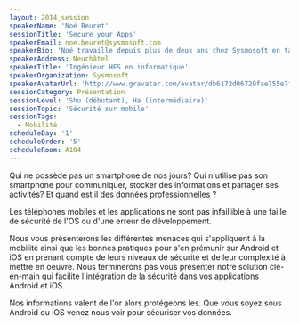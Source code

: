 ```yaml
---
layout: 2014_session
speakerName: 'Noé Beuret'
sessionTitle: 'Secure your Apps'
speakerEmail: noe.beuret@sysmosoft.com
speakerBio: 'Noé travaille depuis plus de deux ans chez Sysmosoft en tant que développeur Android où il développe SENSE: une plateforme de sécurité dédiée aux développeurs d’applications mobiles.'
speakerAddress: Neuchâtel
speakerTitle: 'Ingénieur HES en informatique'
speakerOrganization: Sysmosoft
speakerAvatarUrl: 'http://www.gravatar.com/avatar/db6172d06729fae755e7f0f0058ae692?size=200&default=mm'
sessionCategory: Présentation
sessionLevel: 'Shu (débutant), Ha (intermédiaire)'
sessionTopic: 'Sécurité sur mobile'
sessionTags:
  - Mobilité
scheduleDay: '1'
scheduleOrder: '5'
scheduleRoom: A104
---
```


Qui ne possède pas un smartphone de nos jours? Qui n'utilise pas son smartphone pour communiquer, stocker des informations et partager ses activités? Et quand est il des données professionnelles ?

Les téléphones mobiles et les applications ne sont pas infaillible à une faille de sécurité de l'OS ou d'une erreur de développement. 

Nous vous présenterons les différentes menaces qui s'appliquent à la mobilité ainsi que les bonnes pratiques pour s'en prémunir sur Android et iOS en prenant compte de leurs niveaux de sécurité et de leur complexité à mettre en oeuvre. Nous terminerons pas vous présenter notre solution clé-en-main qui facilite l'intégration de la sécurité dans vos applications Android et iOS.

Nos informations valent de l'or alors protégeons les. Que vous soyez sous Android ou iOS venez nous voir pour sécuriser vos données.
